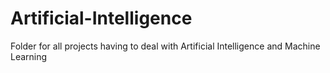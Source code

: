 # Artificial-Intelligence
Folder for all projects having to deal with Artificial Intelligence and Machine Learning
